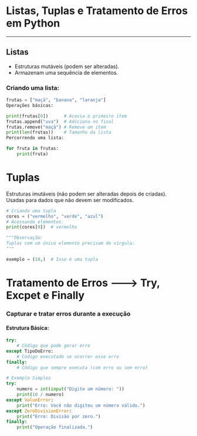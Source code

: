 # Listas, Tuplas e Tratamento de Erros em Python

---

##  Listas

- Estruturas mutáveis (podem ser alteradas).
- Armazenam uma sequência de elementos.

### Criando uma lista:
```python
frutas = ["maçã", "banana", "laranja"]
Operações básicas:

print(frutas[0])      # Acessa o primeiro item
frutas.append("uva")  # Adiciona no final
frutas.remove("maçã") # Remove um item
print(len(frutas))    # Tamanho da lista
Percorrendo uma lista:

for fruta in frutas:
    print(fruta)
```    
# Tuplas
Estruturas imutáveis (não podem ser alteradas depois de criadas).<br>
Usadas para dados que não devem ser modificados.

```python
# Criando uma tupla
cores = ("vermelho", "verde", "azul")
# Acessando elementos:
print(cores[0])  # vermelho

"""Observação:
Tuplas com um único elemento precisam de vírgula:
"""

exemplo = (10,)  # Isso é uma tupla
```
# Tratamento de Erros ---> Try, Excpet e Finally
### Capturar e tratar erros durante a execução
#### Estrutura Básica:
```python
try:
    # Código que pode gerar erro
except TipoDoErro:
    # Código executado se ocorrer esse erro
finally:
    # Código que sempre executa (com erro ou sem erro)

# Exemplo Simples
try:
    numero = int(input("Digite um número: "))
    print(10 / numero)
except ValueError:
    print("Erro: Você não digitou um número válido.")
except ZeroDivisionError:
    print("Erro: Divisão por zero.")
finally:
    print("Operação finalizada.")
```
